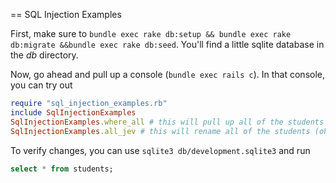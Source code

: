 == SQL Injection Examples

First, make sure to `bundle exec rake db:setup && bundle exec rake db:migrate &&bundle exec rake db:seed`. You'll find a little sqlite database in the _db_ directory.

Now, go ahead and pull up a console (`bundle exec rails c`). In that console, you can try out

```ruby
require "sql_injection_examples.rb"
include SqlInjectionExamples
SqlInjectionExamples.where_all # this will pull up all of the students (oh no!)
SqlInjectionExamples.all_jev # this will rename all of the students (oh no!)
```

To verify changes, you can use `sqlite3 db/development.sqlite3` and run

```SQL
select * from students;
```
